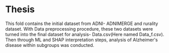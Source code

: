 # Thesis
This fold contains the initial dataset from ADNI- ADNIMERGE and rurality dataset. With Data preprocessing procedure, these two datasets were turned into the final dataset for analysis- Data.csv(Here named Data_f.csv). Then through ML and SHAP interpretation steps, analysis of Alzheimer's disease within subgroups was conducted.

